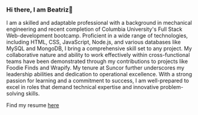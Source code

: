 ### Hi there, I am Beatriz👋

I am a skilled and adaptable professional with a background in mechanical engineering and recent completion of Columbia University's Full Stack Web-development bootcamp. Proficient in a wide range of technologies, including HTML, CSS, JavaScript, Node.js, and various databases like MySQL and MongoDB, I bring a comprehensive skill set to any project. My collaborative nature and ability to work effectively within cross-functional teams have been demonstrated through my contributions to projects like Foodie Finds and Wrapify. My tenure at Suncor further underscores my leadership abilities and dedication to operational excellence. With a strong passion for learning and a commitment to success, I am well-prepared to excel in roles that demand technical expertise and innovative problem-solving skills.

Find my resume [here]([https://docs.google.com/document/d/1Qvzj_xMTb4sDUK1hrQIBojF633xl4OTA7SI1mHsGhUM/edit?usp=sharing](https://drive.google.com/file/d/1mZja8DBPyDVN_E9ofTnxHOKGhi1LqX7i/view?usp=sharing))

<!--
**BeaBravo/BeaBravo** is a ✨ _special_ ✨ repository because its `README.md` (this file) appears on your GitHub profile.

Here are some ideas to get you started:

- 🔭 I’m currently working on ...
- 🌱 I’m currently learning ...
- 👯 I’m looking to collaborate on ...
- 🤔 I’m looking for help with ...
- 💬 Ask me about ...
- 📫 How to reach me: ...
- 😄 Pronouns: ...
- ⚡ Fun fact: ...
-->
